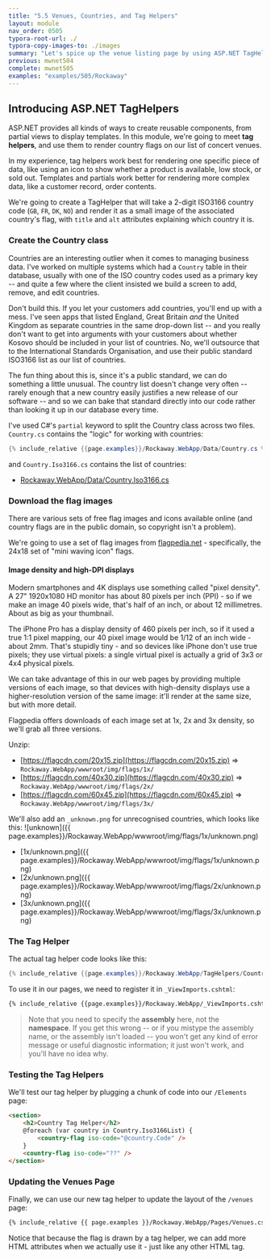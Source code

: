 ```yaml
---
title: "5.5 Venues, Countries, and Tag Helpers"
layout: module
nav_order: 0505
typora-root-url: ./
typora-copy-images-to: ./images
summary: "Let's spice up the venue listing page by using ASP.NET TagHelpers to draw country flags for each venue."
previous: mwnet504
complete: mwnet505
examples: "examples/505/Rockaway"
---
```


## Introducing ASP.NET TagHelpers

ASP.NET provides all kinds of ways to create reusable components, from partial views to display templates. In this module, we're going to meet **tag helpers**, and use them to render country flags on our list of concert venues.

In my experience, tag helpers work best for rendering one specific piece of data, like using an icon to show whether a product is available, low stock, or sold out. Templates and partials work better for rendering more complex data, like a customer record, order contents.

We're going to create a TagHelper that will take a 2-digit ISO3166 country code (`GB`, `FR`, `DK`, `NO`) and render it as a small image of the associated country's flag, with `title` and `alt` attributes explaining which country it is.

### Create the Country class

Countries are an interesting outlier when it comes to managing business data. I've worked on multiple systems which had a `Country` table in their database, usually with one of the ISO country codes used as a primary key -- and quite a few where the client insisted we build a screen to add, remove, and edit countries.

Don't build this. If you let your customers add countries, you'll end up with a mess. I've seen apps that listed England, Great Britain *and* the United Kingdom as separate countries in the same drop-down list -- and you really don't want to get into arguments with your customers about whether Kosovo should be included in your list of countries. No, we'll outsource that to the International Standards Organisation, and use their public standard ISO3166 list as our list of countries.

The fun thing about this is, since it's a public standard, we can do something a little unusual. The country list doesn't change very often -- rarely enough that a new country easily justifies a new release of our software -- and so we can bake that standard directly into our code rather than looking it up in our database every time.

I've used C#'s `partial` keyword to split the Country class across two files. `Country.cs` contains the "logic" for working with countries:

```csharp
{% include_relative {{page.examples}}/Rockaway.WebApp/Data/Country.cs %}
```

and `Country.Iso3166.cs` contains the list of countries:

* [Rockaway.WebApp/Data/Country.Iso3166.cs]({{page.examples}}/Rockaway.WebApp/Data/Country.Iso3166.cs)

### Download the flag images

There are various sets of free flag images and icons available online (and country flags are in the public domain, so copyright isn't a problem).

We're going to use a set of flag images from [flagpedia.net](https://flagpedia.net/download/icons) - specifically, the 24x18 set of "mini waving icon" flags.

#### Image density and high-DPI displays

Modern smartphones and 4K displays use something called "pixel density". A 27" 1920x1080 HD monitor has about 80 pixels per inch (PPI) - so if we make an image 40 pixels wide, that's half of an inch, or about 12 millimetres. About as big as your thumbnail.

The iPhone Pro has a display density of 460 pixels per inch, so if it used a true 1:1 pixel mapping, our 40 pixel image would be 1/12 of an inch wide - about 2mm. That's stupidly tiny - and so devices like iPhone don't use true pixels; they use virtual pixels: a single virtual pixel is actually a grid of 3x3 or 4x4 physical pixels.

We can take advantage of this in our web pages by providing multiple versions of each image, so that devices with high-density displays use a higher-resolution version of the same image: it'll render at the same size, but with more detail.

Flagpedia offers downloads of each image set at 1x, 2x and 3x density, so we'll grab all three versions.

Unzip:

* [https://flagcdn.com/20x15.zip](https://flagcdn.com/20x15.zip) => `Rockaway.WebApp/wwwroot/img/flags/1x/`
* [https://flagcdn.com/40x30.zip](https://flagcdn.com/40x30.zip) => `Rockaway.WebApp/wwwroot/img/flags/2x/`
* [https://flagcdn.com/60x45.zip](https://flagcdn.com/60x45.zip) => `Rockaway.WebApp/wwwroot/img/flags/3x/`

We'll also add an `_unknown.png` for unrecognised countries, which looks like this: ![unknown]({{ page.examples}}/Rockaway.WebApp/wwwroot/img/flags/1x/unknown.png)

* [1x/unknown.png]({{ page.examples}}/Rockaway.WebApp/wwwroot/img/flags/1x/unknown.png)
* [2x/unknown.png]({{ page.examples}}/Rockaway.WebApp/wwwroot/img/flags/2x/unknown.png)
* [3x/unknown.png]({{ page.examples}}/Rockaway.WebApp/wwwroot/img/flags/3x/unknown.png)

### The Tag Helper

The actual tag helper code looks like this:

```csharp
{% include_relative {{page.examples}}/Rockaway.WebApp/TagHelpers/CountryTagHelper.cs %}
```

To use it in our pages, we need to register it in `_ViewImports.cshtml`:

```html
{% include_relative {{page.examples}}/Rockaway.WebApp/_ViewImports.cshtml %}
```

> Note that you need to specify the **assembly** here, not the **namespace**. If you get this wrong -- or if you mistype the assembly name, or the assembly isn't loaded -- you won't get any kind of error message or useful diagnostic information; it just won't work, and you'll have no idea why.

### Testing the Tag Helpers

We'll test our tag helper by plugging a chunk of code into our `/Elements` page:

```html
<section>
	<h2>Country Tag Helper</h2>
	@foreach (var country in Country.Iso3166List) {
		<country-flag iso-code="@country.Code" />
	}
	<country-flag iso-code="??" />
</section>
```

### Updating the Venues Page

Finally, we can use our new tag helper to update the layout of the `/venues` page:

```html
{% include_relative {{ page.examples }}/Rockaway.WebApp/Pages/Venues.cshtml %}
```

Notice that because the flag is drawn by a tag helper, we can add more HTML attributes when we actually use it - just like any other HTML tag.
